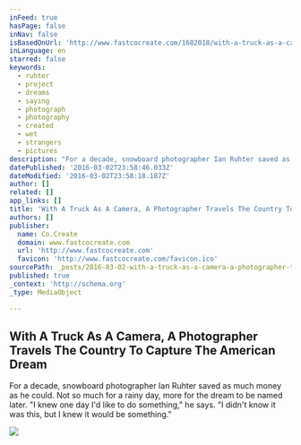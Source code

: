 ```yaml
---
inFeed: true
hasPage: false
inNav: false
isBasedOnUrl: 'http://www.fastcocreate.com/1682018/with-a-truck-as-a-camera-a-photographer-travels-the-country-to-capture-the-american-dream'
inLanguage: en
starred: false
keywords:
  - ruhter
  - project
  - dreams
  - saying
  - photograph
  - photography
  - created
  - wet
  - strangers
  - pictures
description: "For a decade, snowboard photographer Ian Ruhter saved as much money as he could. Not so much for a rainy day, more for the dream to be named later. \"I knew one day I'd like to do something,\" he says. \"I didn't know it was this, but I knew it would be something.\""
datePublished: '2016-03-02T23:58:46.033Z'
dateModified: '2016-03-02T23:58:18.187Z'
author: []
related: []
app_links: []
title: 'With A Truck As A Camera, A Photographer Travels The Country To Capture The American Dream'
authors: []
publisher:
  name: Co.Create
  domain: www.fastcocreate.com
  url: 'http://www.fastcocreate.com'
  favicon: 'http://www.fastcocreate.com/favicon.ico'
sourcePath: _posts/2016-03-02-with-a-truck-as-a-camera-a-photographer-travels-the-country.md
published: true
_context: 'http://schema.org'
_type: MediaObject

---
```

<article style=""><h1>With A Truck As A Camera, A Photographer Travels The Country To Capture The American Dream</h1><p>For a decade, snowboard photographer Ian Ruhter saved as much money as he could. Not so much for a rainy day, more for the dream to be named later. "I knew one day I'd like to do something," he says. "I didn't know it was this, but I knew it would be something."</p><img src="https://s3-us-west-2.amazonaws.com/the-grid-img/p/395023728c797108895467c459f85155d9f74dba.jpg" /></article>